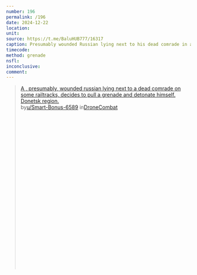 ```yaml
---
number: 196
permalink: /196
date: 2024-12-22
location: 
unit: 
source: https://t.me/BaluHUB777/16317
caption: Presumably wounded Russian lying next to his dead comrade in a trench decides to pull grenade and detonate himself
timecode: 
method: grenade
nsfl: 
inconclusive: 
comment:  
---
```

<blockquote class="reddit-embed-bq" style="height:500px" data-embed-height="740"><a href="https://www.reddit.com/r/DroneCombat/comments/1hk5i5x/a_presumably_wounded_russian_lying_next_to_a_dead/">A , presumably, wounded russian lying next to a dead comrade on some railtracks, decides to pull a grenade and detonate himself. Donetsk region.</a><br> by<a href="https://www.reddit.com/user/Smart-Bonus-6589/">u/Smart-Bonus-6589</a> in<a href="https://www.reddit.com/r/DroneCombat/">DroneCombat</a></blockquote><script async="" src="https://embed.reddit.com/widgets.js" charset="UTF-8"></script>